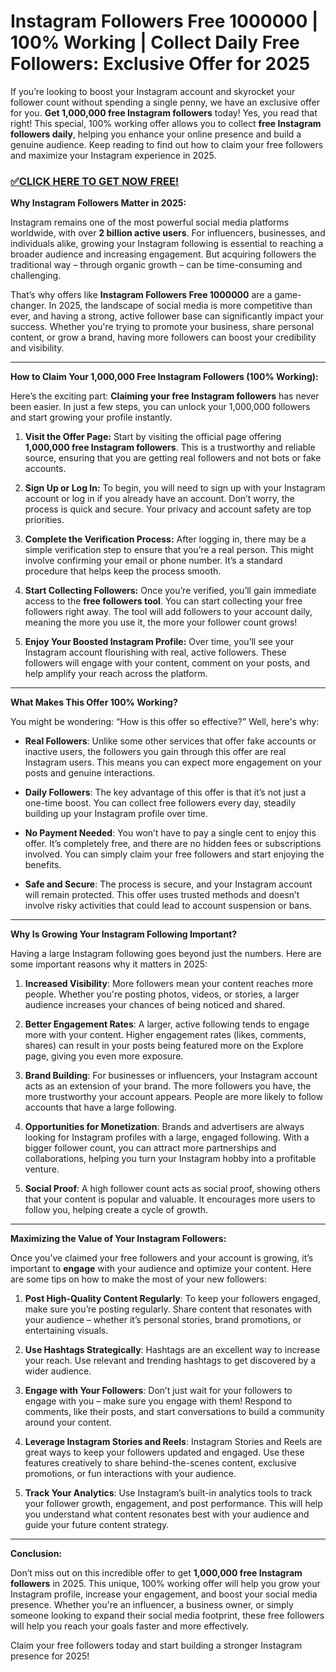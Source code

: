 # Instagram Followers Free 1000000 | 100% Working | Collect Daily Free Followers: Exclusive Offer for 2025

If you’re looking to boost your Instagram account and skyrocket your follower count without spending a single penny, we have an exclusive offer for you. **Get 1,000,000 free Instagram followers** today! Yes, you read that right! This special, 100% working offer allows you to collect **free Instagram followers daily**, helping you enhance your online presence and build a genuine audience. Keep reading to find out how to claim your free followers and maximize your Instagram experience in 2025.

### [✅CLICK HERE TO GET NOW FREE!](https://freeforyou.xyz/instagram/go/)

**Why Instagram Followers Matter in 2025:**

Instagram remains one of the most powerful social media platforms worldwide, with over **2 billion active users**. For influencers, businesses, and individuals alike, growing your Instagram following is essential to reaching a broader audience and increasing engagement. But acquiring followers the traditional way – through organic growth – can be time-consuming and challenging.

That’s why offers like **Instagram Followers Free 1000000** are a game-changer. In 2025, the landscape of social media is more competitive than ever, and having a strong, active follower base can significantly impact your success. Whether you're trying to promote your business, share personal content, or grow a brand, having more followers can boost your credibility and visibility.

---

**How to Claim Your 1,000,000 Free Instagram Followers (100% Working):**

Here’s the exciting part: **Claiming your free Instagram followers** has never been easier. In just a few steps, you can unlock your 1,000,000 followers and start growing your profile instantly.

1. **Visit the Offer Page:**
   Start by visiting the official page offering **1,000,000 free Instagram followers**. This is a trustworthy and reliable source, ensuring that you are getting real followers and not bots or fake accounts.

2. **Sign Up or Log In:**
   To begin, you will need to sign up with your Instagram account or log in if you already have an account. Don’t worry, the process is quick and secure. Your privacy and account safety are top priorities.

3. **Complete the Verification Process:**
   After logging in, there may be a simple verification step to ensure that you’re a real person. This might involve confirming your email or phone number. It’s a standard procedure that helps keep the process smooth.

4. **Start Collecting Followers:**
   Once you’re verified, you’ll gain immediate access to the **free followers tool**. You can start collecting your free followers right away. The tool will add followers to your account daily, meaning the more you use it, the more your follower count grows!

5. **Enjoy Your Boosted Instagram Profile:**
   Over time, you’ll see your Instagram account flourishing with real, active followers. These followers will engage with your content, comment on your posts, and help amplify your reach across the platform.

---

**What Makes This Offer 100% Working?**

You might be wondering: “How is this offer so effective?” Well, here's why:

- **Real Followers**: Unlike some other services that offer fake accounts or inactive users, the followers you gain through this offer are real Instagram users. This means you can expect more engagement on your posts and genuine interactions.

- **Daily Followers**: The key advantage of this offer is that it’s not just a one-time boost. You can collect free followers every day, steadily building up your Instagram profile over time.

- **No Payment Needed**: You won’t have to pay a single cent to enjoy this offer. It’s completely free, and there are no hidden fees or subscriptions involved. You can simply claim your free followers and start enjoying the benefits.

- **Safe and Secure**: The process is secure, and your Instagram account will remain protected. This offer uses trusted methods and doesn’t involve risky activities that could lead to account suspension or bans.

---

**Why Is Growing Your Instagram Following Important?**

Having a large Instagram following goes beyond just the numbers. Here are some important reasons why it matters in 2025:

1. **Increased Visibility**: More followers mean your content reaches more people. Whether you're posting photos, videos, or stories, a larger audience increases your chances of being noticed and shared.

2. **Better Engagement Rates**: A larger, active following tends to engage more with your content. Higher engagement rates (likes, comments, shares) can result in your posts being featured more on the Explore page, giving you even more exposure.

3. **Brand Building**: For businesses or influencers, your Instagram account acts as an extension of your brand. The more followers you have, the more trustworthy your account appears. People are more likely to follow accounts that have a large following.

4. **Opportunities for Monetization**: Brands and advertisers are always looking for Instagram profiles with a large, engaged following. With a bigger follower count, you can attract more partnerships and collaborations, helping you turn your Instagram hobby into a profitable venture.

5. **Social Proof**: A high follower count acts as social proof, showing others that your content is popular and valuable. It encourages more users to follow you, helping create a cycle of growth.

---

**Maximizing the Value of Your Instagram Followers:**

Once you’ve claimed your free followers and your account is growing, it’s important to **engage** with your audience and optimize your content. Here are some tips on how to make the most of your new followers:

1. **Post High-Quality Content Regularly**: To keep your followers engaged, make sure you’re posting regularly. Share content that resonates with your audience – whether it’s personal stories, brand promotions, or entertaining visuals.

2. **Use Hashtags Strategically**: Hashtags are an excellent way to increase your reach. Use relevant and trending hashtags to get discovered by a wider audience.

3. **Engage with Your Followers**: Don’t just wait for your followers to engage with you – make sure you engage with them! Respond to comments, like their posts, and start conversations to build a community around your content.

4. **Leverage Instagram Stories and Reels**: Instagram Stories and Reels are great ways to keep your followers updated and engaged. Use these features creatively to share behind-the-scenes content, exclusive promotions, or fun interactions with your audience.

5. **Track Your Analytics**: Use Instagram’s built-in analytics tools to track your follower growth, engagement, and post performance. This will help you understand what content resonates best with your audience and guide your future content strategy.

---

**Conclusion:**

Don’t miss out on this incredible offer to get **1,000,000 free Instagram followers** in 2025. This unique, 100% working offer will help you grow your Instagram profile, increase your engagement, and boost your social media presence. Whether you're an influencer, a business owner, or simply someone looking to expand their social media footprint, these free followers will help you reach your goals faster and more effectively.

Claim your free followers today and start building a stronger Instagram presence for 2025!

